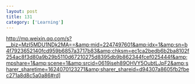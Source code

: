 ```yaml
---
layout: post
title: 131
category: ['Learning']
---
```


http://mp.weixin.qq.com/s?__biz=MzI5MDU1NDk2MA==&amp;mid=2247497601&amp;idx=1&amp;sn=b4f7923652140fcd959b6857a3717b83&amp;chksm=ec1ca2bedb6b2ba8102f254ac8f3d80a9b29b5110d67210275d8395db9b862344fcef025444f&amp;mpshare=1&amp;scene=1&amp;srcid=0619iseh89OHVY5OubtLJpF2&amp;sharer_sharetime=1624070123271&amp;sharer_shareid=d94307a8605fb2fbec271a8d8c5a0a86#rd]


